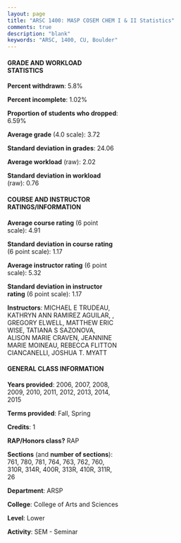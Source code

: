 ```yaml
---
layout: page
title: "ARSC 1400: MASP COSEM CHEM I & II Statistics"
comments: true
description: "blank"
keywords: "ARSC, 1400, CU, Boulder"
--- 
```

<head>
<script src="https://ajax.googleapis.com/ajax/libs/jquery/2.1.3/jquery.min.js"></script>
<script src="https://dl.dropboxusercontent.com/s/pc42nxpaw1ea4o9/highcharts.js?dl=0"></script>
<!-- <script src="../assets/js/highcharts.js"></script> -->
<style type="text/css">@font-face {
	font-family: "Bebas Neue";
	src: url(https://www.filehosting.org/file/details/544349/BebasNeue%20Regular.otf) format("opentype");
	}
	h1.Bebas { 
		font-family: "Bebas Neue", Verdana, Tahoma;
	}
</style>
</head>
<body>
	<div id="container" style="float: right; width: 45%; height: 88%; margin-left: 2.5%; margin-right: 2.5%;"></div>
	<script language="JavaScript">
		$(document).ready(function() {
		var chart = {type: 'column'};
		var title = {text: 'Grade Distribution'};
		var xAxis = {categories: ['A','B','C','D','F'],crosshair: true};
		var yAxis = {min: 0,title: {text: 'Percentage'}};
		var tooltip = {headerFormat: '<center><b><span style="font-size:20px">{point.key}</span></b></center>',
		               pointFormat: '<td style="padding:0"><b>{point.y:.1f}%</b></td>',
		               footerFormat: '</table>',shared: true,useHTML: true};
		var plotOptions = {column: {pointPadding: 0.0,borderWidth: 0}};  
		var credits = {enabled: false};var series= [{name: 'Percent',data: [80.37,14.02,4.05,0.31,0.93,]}];
		var json = {};
		json.chart = chart;
		json.title = title;
		json.tooltip = tooltip;
		json.xAxis = xAxis;
		json.yAxis = yAxis;  
		json.series = series;
		json.plotOptions = plotOptions;  
		json.credits = credits;
		$('#container').highcharts(json);
	});
	</script>
</body>
			   
#### GRADE AND WORKLOAD STATISTICS

**Percent withdrawn**: 5.8%

**Percent incomplete**: 1.02%

**Proportion of students who dropped**: 6.59%

**Average grade** (4.0 scale): 3.72

**Standard deviation in grades**: 24.06

**Average workload** (raw): 2.02

**Standard deviation in workload** (raw): 0.76

#### COURSE AND INSTRUCTOR RATINGS/INFORMATION

**Average course rating** (6 point scale): 4.91

**Standard deviation in course rating** (6 point scale): 1.17

**Average instructor rating** (6 point scale): 5.32

**Standard deviation in instructor rating** (6 point scale): 1.17

**Instructors**: MICHAEL E TRUDEAU, KATHRYN ANN RAMIREZ AGUILAR, , GREGORY ELWELL, MATTHEW ERIC WISE, TATIANA S SAZONOVA, ALISON MARIE CRAVEN, JEANNINE MARIE MOINEAU, REBECCA FLITTON CIANCANELLI, JOSHUA T. MYATT

#### GENERAL CLASS INFORMATION

**Years provided**: 2006, 2007, 2008, 2009, 2010, 2011, 2012, 2013, 2014, 2015

**Terms provided**: Fall, Spring

**Credits**: 1

**RAP/Honors class?** RAP

**Sections** (and **number of sections**): 761, 780, 781, 764, 763, 762, 760, 310R, 314R, 400R, 313R, 410R, 311R, 26

**Department**: ARSP

**College**: College of Arts and Sciences

**Level**: Lower

**Activity**: SEM - Seminar